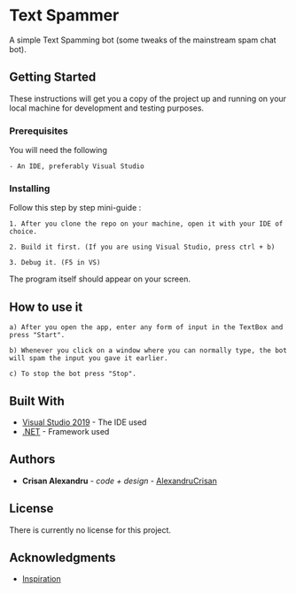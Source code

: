 # Text Spammer

A simple Text Spamming bot (some tweaks of the mainstream spam chat bot).

## Getting Started

These instructions will get you a copy of the project up and running on your local machine for development and testing purposes.

### Prerequisites

You will need the following

```
- An IDE, preferably Visual Studio
```

### Installing

Follow this step by step mini-guide :

```
1. After you clone the repo on your machine, open it with your IDE of choice.

2. Build it first. (If you are using Visual Studio, press ctrl + b)

3. Debug it. (F5 in VS)
```

The program itself should appear on your screen.

## How to use it

```
a) After you open the app, enter any form of input in the TextBox and press "Start".

b) Whenever you click on a window where you can normally type, the bot will spam the input you gave it earlier.

c) To stop the bot press "Stop".
```

## Built With

* [Visual Studio 2019](https://visualstudio.microsoft.com/vs/) - The IDE used
* [.NET](https://dotnet.microsoft.com/) - Framework used

## Authors

* **Crisan Alexandru** - *code + design* - [AlexandruCrisan](https://github.com/AlexandruCrisan)

## License

There is currently no license for this project.

## Acknowledgments

* [Inspiration](https://www.instructables.com/Simple-Spam-Bot-VBnet/)

